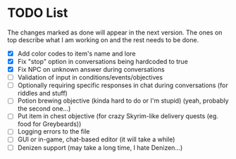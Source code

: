 # TODO List

The changes marked as done will appear in the next version. The ones on top describe what I am working on and the rest needs to be done.

* [X] Add color codes to item's name and lore
* [X] Fix "stop" option in conversations being hardcoded to true
* [X] Fix NPC on unknown answer during conversations
* [ ] Validation of input in conditions/events/objectives
* [ ] Optionally requiring specific responses in chat during conversations (for riddles and stuff)
* [ ] Potion brewing objective (kinda hard to do or I'm stupid) (yeah, probably the second one...)
* [ ] Put item in chest objective (for crazy Skyrim-like delivery quests (eg. food for Greybeards))
* [ ] Logging errors to the file
* [ ] GUI or in-game, chat-based editor (it will take a while)
* [ ] Denizen support (may take a long time, I hate Denizen...)
